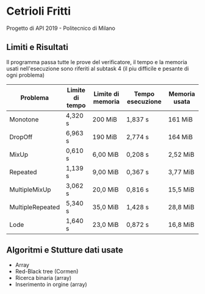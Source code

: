 # Cetrioli Fritti

Progetto di API 2019 - Politecnico di Milano

## Limiti e Risultati

Il programma passa tutte le prove del verificatore, il tempo e la memoria usati nell'esecuzione sono riferiti al subtask 4 (il piu difficile e pesante di ogni problema)

Problema         | Limite di tempo | Limite di memoria | Tempo esecuzione | Memoria usata
 --------------- | --------------- | ----------------- | ---------------- | ------------
Monotone         |	4,320 s	       | 200 MiB           | 1,837 s          | 161 MiB
DropOff	         | 	6,963 s	       | 190 MiB	       | 2,774 s          | 164 MiB
MixUp	         |  0,610 s	       | 6,00 MiB	       | 0,208 s          | 2,52 MiB
Repeated         |	1,139 s	       | 9,00 MiB	       | 0,367 s          | 3,77 MiB
MultipleMixUp    |	3,062 s	       | 20,0 MiB	       | 0,816 s          | 15,5 MiB
MultipleRepeated |	5,340 s	       | 35,0 MiB	       | 1,428 s          | 28,8 MiB
Lode             |	1,640 s	       | 23,0 MiB	       | 0,872 s          | 16,8 MiB


## Algoritmi e Stutture dati usate

- Array
- Red-Black tree (Cormen)
- Ricerca binaria (array)
- Inserimento in orgine (array)
